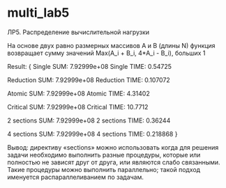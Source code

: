 # multi_lab5
ЛР5. Распределение вычислительной нагрузки

На основе двух равно размерных массивов A и B (длины N) функция возвращает сумму значений Max(A_i + B_i, 4*A_i - B_i), больших 1

Result: { Single SUM: 7.92999e+08
Single TIME: 0.54725

Reduction SUM: 7.92999e+08
Reduction TIME: 0.107072

Atomic SUM: 7.92999e+08
Atomic TIME: 4.31402

Critical SUM: 7.92999e+08
Critical TIME: 10.7712

2 sections SUM: 7.92999e+08
2 sections TIME: 0.36244

4 sections SUM: 7.92999e+08
4 sections TIME: 0.218868 }

Вывод: директиву «sections» можно использовать когда для решения задачи необходимо выполнить разные процедуры, которые или полностью не зависят друг от друга, или являются слабо связанными. Такие процедуры можно выполнить параллельно; такой подход именуется распараллеливанием по задачам. 
